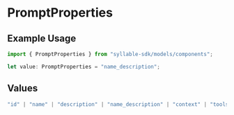 # PromptProperties

## Example Usage

```typescript
import { PromptProperties } from "syllable-sdk/models/components";

let value: PromptProperties = "name_description";
```

## Values

```typescript
"id" | "name" | "description" | "name_description" | "context" | "tools" | "llm_config" | "last_updated" | "last_updated_by" | "agent_count"
```